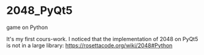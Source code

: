 # 2048_PyQt5
game on Python

It's my first cours-work. 
I noticed that the implementation of 2048 on PyQt5 is not in a large library:
https://rosettacode.org/wiki/2048#Python
